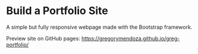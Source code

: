 # Build a Portfolio Site

A simple but fully responsive webpage made with the Bootstrap framework.

Preview site on GitHub pages: https://gregorymendoza.github.io/greg-portfolio/